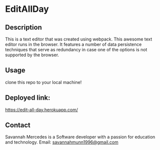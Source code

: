 # EditAllDay

## Description
This is a text editor that was created using webpack. This awesome text editor runs in the browser.
It features a number of data persistence techniques that serve as redundancy in case one of the options is not supported by the browser.


## Usage 
clone this repo to your local machine!

## Deployed link:
https://edit-all-day.herokuapp.com/
## Contact
Savannah Mercedes is a Software developer with a passion for education and technology. Email: savannahmunn1996@gmail.com
